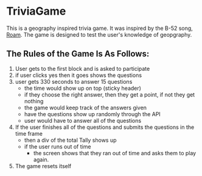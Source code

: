 # TriviaGame
This is a geography inspired trivia game. It was inspired by the B-52 song, [Roam](https://www.youtube.com/watch?v=iNwC0sp-uA4). The game is designed to test the user's knowledge of geopgraphy.

## The Rules of the Game Is As Follows:
1. User gets to the first block and is asked to participate
2. if user clicks yes then it goes shows the questions
3. user gets 330 seconds to answer 15 questions
   - the time would show up on top (sticky header)
   - if they choose the right answer, then they get a point, if not they get nothing
   - the game would keep track of the answers given
   - have the questions show up randomly through the API
   - user would have to answer all of the questions
4. If the user finishes all of the questions and submits the questions in the time frame
   - then a div of the total Tally shows up
   - if the user runs out of time
     - the screen shows that they ran out of time and asks them to play again.
5. The game resets itself
